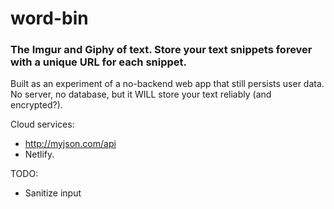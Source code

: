 # word-bin
### The Imgur and Giphy of text. Store your text snippets forever with a unique URL for each snippet.

Built as an experiment of a no-backend web app that still persists user data.
No server, no database, but it WILL store your text reliably (and encrypted?).

Cloud services:
* http://myjson.com/api
* Netlify.

TODO:
* Sanitize input
